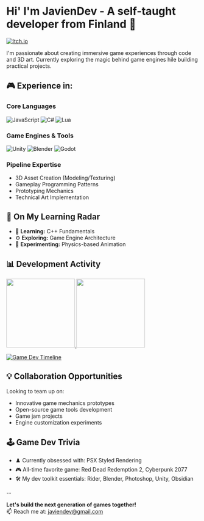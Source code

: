 # Hi' I'm JavienDev - A self-taught developer from Finland 👋
 
[![Itch.io](https://img.shields.io/badge/-Itch.io-FA5C5C?style=flat-square&logo=itch.io&logoColor=white)](https://javiendev.itch.io/)

I'm passionate about creating immersive game experiences through code and 3D art. Currently exploring the magic behind game engines hile building practical projects.

## 🎮 Experience in:

### Core Languages
![JavaScript](https://img.shields.io/badge/-JavaScript-F7DF1E?style=flat-square&logo=javascript&logoColor=black)
![C#](https://img.shields.io/badge/-C%23-239120?style=flat-square&logo=c-sharp&logoColor=white)
![Lua](https://img.shields.io/badge/-Lua-2C2D72?style=flat-square&logo=lua&logoColor=white)

### Game Engines & Tools
![Unity](https://img.shields.io/badge/-Unity-000000?style=flat-square&logo=unity&logoColor=white)
![Blender](https://img.shields.io/badge/-Blender-F5792A?style=flat-square&logo=blender&logoColor=white)
![Godot](https://img.shields.io/badge/-Godot-478CBF?style=flat-square&logo=godot-engine&logoColor=white)

### Pipeline Expertise
- 3D Asset Creation (Modeling/Texturing)
- Gameplay Programming Patterns
- Prototyping Mechanics
- Technical Art Implementation

## 🔭 On My Learning Radar
- 🧠 **Learning:** C++ Fundamentals
- ⚙️ **Exploring:** Game Engine Architecture
- 🎨 **Experimenting:** Physics-based Animation

## 📊 Development Activity

<a href="https://github.com/<USERNAME>">
  <img height="180em" src="https://github-readme-stats.vercel.app/api?username=JavienDev&show_icons=true&theme=radical&include_all_commits=true&count_private=true"/>
  <img height="180em" src="https://github-readme-stats.vercel.app/api/top-langs/?username=JavienDev&layout=compact&theme=radical"/>
</a>

[![Game Dev Timeline](https://github-readme-activity-graph.vercel.app/graph?username=JavienDev&theme=github-dark)](https://github.com/ashutosh00710/github-readme-activity-graph)

## 💡 Collaboration Opportunities
Looking to team up on:
- Innovative game mechanics prototypes
- Open-source game tools development
- Game jam projects
- Engine customization experiments

## 🕹️ Game Dev Trivia
- ♟️ Currently obsessed with: PSX Styled Rendering
- 🎮 All-time favorite game: Red Dead Redemption 2, Cyberpunk 2077
- 🛠️ My dev toolkit essentials: Rider, Blender, Photoshop, Unity, Obsidian

--

**Let's build the next generation of games together!**  
📫 Reach me at: [javiendev@gmail.com](mailto:<EMAIL>)
